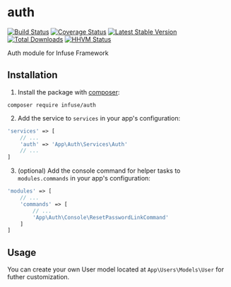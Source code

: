 auth
=============

[![Build Status](https://travis-ci.org/infusephp/auth.png?branch=master)](https://travis-ci.org/infusephp/auth)
[![Coverage Status](https://coveralls.io/repos/infusephp/auth/badge.png)](https://coveralls.io/r/infusephp/auth)
[![Latest Stable Version](https://poser.pugx.org/infuse/auth/v/stable.png)](https://packagist.org/packages/infuse/auth)
[![Total Downloads](https://poser.pugx.org/infuse/auth/downloads.png)](https://packagist.org/packages/infuse/auth)
[![HHVM Status](http://hhvm.h4cc.de/badge/infuse/auth.svg)](http://hhvm.h4cc.de/package/infuse/auth)

Auth module for Infuse Framework

## Installation

1. Install the package with [composer](http://getcomposer.org):

```
composer require infuse/auth
```

2. Add the service to `services` in your app's configuration:

```php
'services' => [
	// ...
	'auth' => 'App\Auth\Services\Auth'
	// ...
]
```

3. (optional) Add the console command for helper tasks to `modules.commands` in your app's configuration:

```php
'modules' => [
	// ...
	'commands' => [
		// ...
		'App\Auth\Console\ResetPasswordLinkCommand'
	]
]
```

## Usage

You can create your own User model located at `App\Users\Models\User` for futher customization.